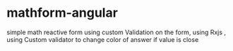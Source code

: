 # mathform-angular
simple math reactive form using custom Validation on the form, using Rxjs , using Custom validator to change color of answer if value is close
